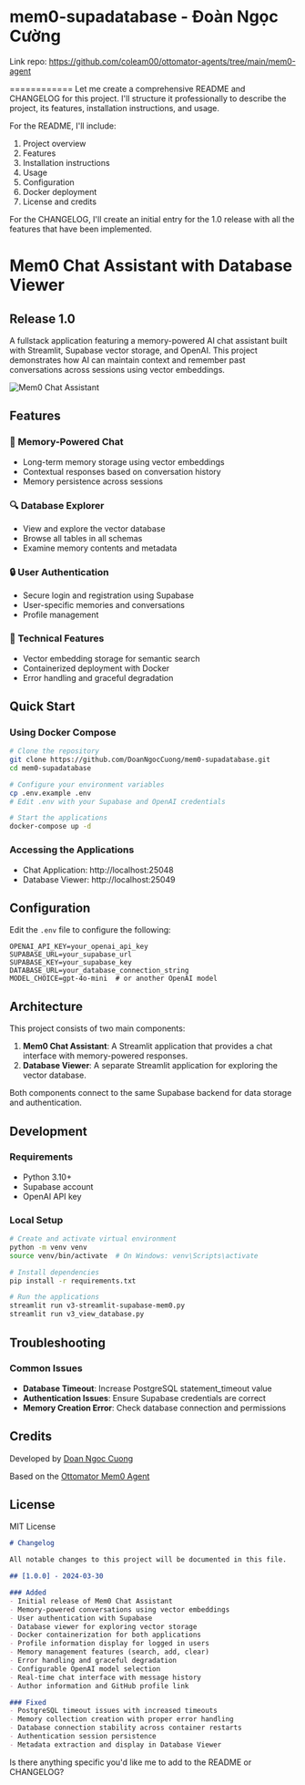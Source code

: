 # mem0-supadatabase - Đoàn Ngọc Cường 

Link repo: https://github.com/coleam00/ottomator-agents/tree/main/mem0-agent

============
<think>
Let me create a comprehensive README and CHANGELOG for this project. I'll structure it professionally to describe the project, its features, installation instructions, and usage.

For the README, I'll include:
1. Project overview
2. Features
3. Installation instructions
4. Usage
5. Configuration
6. Docker deployment
7. License and credits

For the CHANGELOG, I'll create an initial entry for the 1.0 release with all the features that have been implemented.
</think>

# Mem0 Chat Assistant with Database Viewer

## Release 1.0

A fullstack application featuring a memory-powered AI chat assistant built with Streamlit, Supabase vector storage, and OpenAI. This project demonstrates how AI can maintain context and remember past conversations across sessions using vector embeddings.

![Mem0 Chat Assistant](screenshot.png)

## Features

### 🧠 Memory-Powered Chat
- Long-term memory storage using vector embeddings
- Contextual responses based on conversation history
- Memory persistence across sessions

### 🔍 Database Explorer
- View and explore the vector database 
- Browse all tables in all schemas
- Examine memory contents and metadata

### 🔒 User Authentication
- Secure login and registration using Supabase
- User-specific memories and conversations
- Profile management

### 🔧 Technical Features
- Vector embedding storage for semantic search
- Containerized deployment with Docker
- Error handling and graceful degradation

## Quick Start

### Using Docker Compose

```bash
# Clone the repository
git clone https://github.com/DoanNgocCuong/mem0-supadatabase.git
cd mem0-supadatabase

# Configure your environment variables
cp .env.example .env
# Edit .env with your Supabase and OpenAI credentials

# Start the applications
docker-compose up -d
```

### Accessing the Applications
- Chat Application: http://localhost:25048
- Database Viewer: http://localhost:25049

## Configuration

Edit the `.env` file to configure the following:

```
OPENAI_API_KEY=your_openai_api_key
SUPABASE_URL=your_supabase_url
SUPABASE_KEY=your_supabase_key
DATABASE_URL=your_database_connection_string
MODEL_CHOICE=gpt-4o-mini  # or another OpenAI model
```

## Architecture

This project consists of two main components:

1. **Mem0 Chat Assistant**: A Streamlit application that provides a chat interface with memory-powered responses.
2. **Database Viewer**: A separate Streamlit application for exploring the vector database.

Both components connect to the same Supabase backend for data storage and authentication.

## Development

### Requirements
- Python 3.10+
- Supabase account
- OpenAI API key

### Local Setup

```bash
# Create and activate virtual environment
python -m venv venv
source venv/bin/activate  # On Windows: venv\Scripts\activate

# Install dependencies
pip install -r requirements.txt

# Run the applications
streamlit run v3-streamlit-supabase-mem0.py
streamlit run v3_view_database.py
```

## Troubleshooting

### Common Issues

- **Database Timeout**: Increase PostgreSQL statement_timeout value
- **Authentication Issues**: Ensure Supabase credentials are correct
- **Memory Creation Error**: Check database connection and permissions

## Credits

Developed by [Doan Ngoc Cuong](https://github.com/DoanNgocCuong)

Based on the [Ottomator Mem0 Agent](https://github.com/coleam00/ottomator-agents/tree/main/mem0-agent)

## License

MIT License

```markdown:CHANGELOG.md
# Changelog

All notable changes to this project will be documented in this file.

## [1.0.0] - 2024-03-30

### Added
- Initial release of Mem0 Chat Assistant
- Memory-powered conversations using vector embeddings
- User authentication with Supabase
- Database viewer for exploring vector storage
- Docker containerization for both applications
- Profile information display for logged in users
- Memory management features (search, add, clear)
- Error handling and graceful degradation
- Configurable OpenAI model selection
- Real-time chat interface with message history
- Author information and GitHub profile link

### Fixed
- PostgreSQL timeout issues with increased timeouts
- Memory collection creation with proper error handling
- Database connection stability across container restarts
- Authentication session persistence
- Metadata extraction and display in Database Viewer
```

Is there anything specific you'd like me to add to the README or CHANGELOG?
